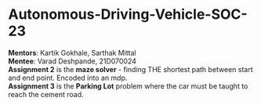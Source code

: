 # Autonomous-Driving-Vehicle-SOC-23 
<b>Mentors</b>: Kartik Gokhale, Sarthak Mittal<br>
<b>Mentee</b>: Varad Deshpande, 21D070024<br>
<b>Assignment 2</b> is the <b>maze solver</b> - finding THE shortest path between start and end point. Encoded into an mdp.<br>
<b>Assignment 3</b> is the <b>Parking Lot</b> problem where the car must be taught to reach the cement road.

